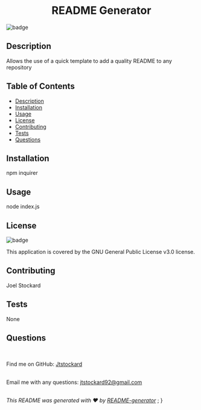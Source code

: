 <h1 align="center">README Generator </h1>
    
  ![badge](https://img.shields.io/badge/licenseGNUGeneralPublicLicense-v3.0-brightgreen)<br />

## Description

Allows the use of a quick template to add a quality README to any repository

## Table of Contents

- [Description](#description)
- [Installation](#installation)
- [Usage](#usage)
- [License](#license)
- [Contributing](#contributing)
- [Tests](#tests)
- [Questions](#questions)

## Installation

npm inquirer

## Usage

node index.js

## License

![badge](https://img.shields.io/badge/licenseGNUGeneralPublicLicense-v3.0-brightgreen)
<br />

This application is covered by the GNU General Public License v3.0 license.

## Contributing

Joel Stockard

## Tests

None

## Questions

  <br />

Find me on GitHub: [Jtstockard](https://github.com/Jtstockard)<br />
<br />

Email me with any questions: jtstockard92@gmail.com<br /><br />

_This README was generated with ❤️ by [README-generator](https://github.com/jtstockard/README-generator)_
;
}
